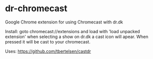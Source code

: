 dr-chromecast
=============

Google Chrome extension for using Chromecast with dr.dk

Install:
goto chromecast://extensions and load with 'load unpacked extension'
when selecting a show on dr.dk a cast icon will apear. When pressed it will be cast to your chromecast.

Uses: https://github.com/tbertelsen/castdr
